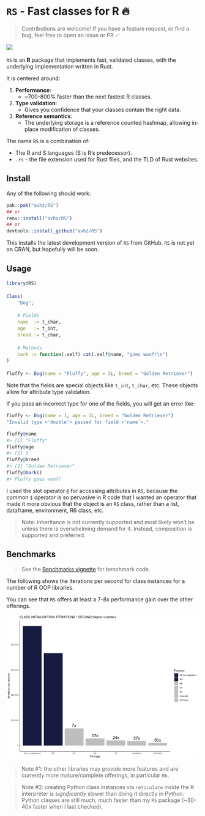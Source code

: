 
<!-- README.md is generated from README.Rmd. Please edit that file -->

# `RS` - Fast classes for R 🔥

> Contributions are welcome! If you have a feature request, or find a
> bug, feel free to open an issue or PR ✅

<!-- badges: start -->

![](https://img.shields.io/github/r-package/v/avhz/RS)
<!-- badges: end -->

`RS` is an **R** package that implements fast, validated classes, with
the underlying implementation written in Rust.

It is centered around:

1.  **Performance**:
    - ~700-800% faster than the next fastest R classes.
2.  **Type validation**:
    - Gives you confidence that your classes contain the right data.
3.  **Reference semantics**:
    - The underlying storage is a reference counted hashmap, allowing
      in-place modification of classes.

The name `RS` is a combination of:

- The R and S languages (S is R’s predecessor).
- `.rs` - the file extension used for Rust files, and the TLD of Rust
  websites.

## Install

Any of the following should work:

``` r
pak::pak("avhz/RS")
## or
renv::install("avhz/RS")
## or
devtools::install_github("avhz/RS")
```

This installs the latest development version of `RS` from GitHub. `RS`
is not yet on CRAN, but hopefully will be soon.

## Usage

``` r
library(RS)

Class(
    "Dog",
 
    # Fields
    name  := t_char,
    age   := t_int,
    breed := t_char,
 
    # Methods
    bark := function(.self) cat(.self@name, "goes woof!\n")
)
 
fluffy <- Dog(name = "Fluffy", age = 3L, breed = "Golden Retriever")
```

Note that the fields are special objects like `t_int`, `t_char`, etc.
These objects allow for attribute type validation.

If you pass an incorrect type for one of the fields, you will get an
error like:

``` r
fluffy <- Dog(name = 1, age = 3L, breed = "Golden Retriever")
"Invalid type <'double'> passed for field <'name'>."
```

``` r
fluffy@name
#> [1] "Fluffy"
fluffy@age
#> [1] 3
fluffy@breed
#> [1] "Golden Retriever"
fluffy@bark()
#> Fluffy goes woof!
```

I used the slot operator `@` for accessing attributes in `RS`, because
the common `$` operator is so pervasive in R code that I wanted an
operator that made it more obvious that the object is an `RS` class,
rather than a list, dataframe, environment, R6 class, etc.

> Note: Inheritance is not currently supported and most likely won’t be
> unless there is overwhelming demand for it. Instead, composition is
> supported and preferred.

## Benchmarks

> See the [Benchmarks
> vignette](https://avhz.github.io/RS/articles/Benchmarks.html) for
> benchmark code.

The following shows the iterations per second for class instances for a
number of R OOP libraries.

You can see that `RS` offers at least a 7-8x performance gain over the
other offerings.

[<img src="man/figures/bench.png">](https://github.com/avhz/RS/blob/main/man/figures/bench.png)

> Note \#1: the other libraries may provide more features and are
> currently more mature/complete offerings, in particular `R6`.

> Note \#2: creating Python class instances via `reticulate` inside the
> R interpreter is *significantly* slower than doing it directly in
> Python. Python classes are still much, much faster than my `RS`
> package (~30-40x faster when I last checked).
